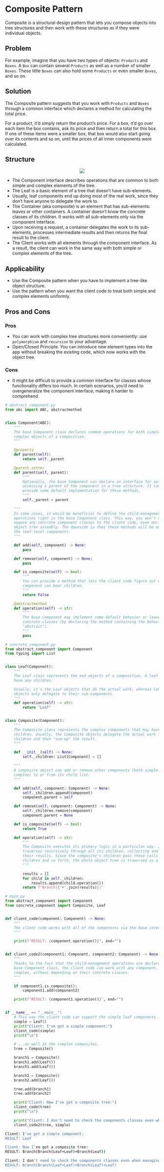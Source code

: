 # Composite Pattern

Composite is a structural design pattern that lets you compose objects into tree structures and then work with these structures as if they were individual objects.

## Problem
For example, imagine that you have two types of objects: `Products` and `Boxes`. A `Box` can contain several `Products` as well as a number of smaller `Boxes`. These little `Boxes` can also hold some `Products` or even smaller `Boxes`, and so on.

## Solution
The Composite pattern suggests that you work with `Products` and `Boxes` through a common interface which declares a method for calculating the total price.

For a product, it’d simply return the product’s price. For a box, it’d go over each item the box contains, ask its price and then return a total for this box. If one of these items were a smaller box, that box would also start going over its contents and so on, until the prices of all inner components were calculated. 

## Structure

<p style="text-align:center">
    <img src="../../static/composite.png"/>
</p>

- The Component interface describes operations that are common to both simple and complex elements of the tree.
- The Leaf is a basic element of a tree that doesn’t have sub-elements.
- Usually, leaf components end up doing most of the real work, since they don’t have anyone to delegate the work to.
- The Container (aka composite) is an element that has sub-elements: leaves or other containers. A container doesn’t know the concrete classes of its children. It works with all sub-elements only via the component interface.
- Upon receiving a request, a container delegates the work to its sub-elements, processes intermediate results and then returns the final result to the client.
- The Client works with all elements through the component interface. As a result, the client can work in the same way with both simple or complex elements of the tree.

## Applicability
- Use the Composite pattern when you have to implement a tree-like object structure.
- Use the pattern when you want the client code to treat both simple and complex elements uniformly.

## Pros and Cons
### Pros
- You can work with complex tree structures more conveniently: use `polymorphism` and `recursion` to your advantage.
- Open/Closed Principle. You can introduce new element types into the app without breaking the existing code, which now works with the object tree.
### Cons
- It might be difficult to provide a common interface for classes whose functionality differs too much. In certain scenarios, you’d need to overgeneralize the component interface, making it harder to comprehend.

```python
# abstract_component.py
from abc import ABC, abstractmethod


class Component(ABC):
	"""
	The base Component class declares common operations for both simple and
	complex objects of a composition.
	"""

	@property
	def parent(self):
		return self._parent

	@parent.setter
	def parent(self, parent):
		"""
		Optionally, the base Component can declare an interface for setting and
		accessing a parent of the component in a tree structure. It can also
		provide some default implementation for these methods.
		"""
		self._parent = parent
	
	"""
	In some cases, it would be beneficial to define the child-management
	operations right in the base Component class. This way, you won't need to
	expose any concrete component classes to the client code, even during the
	object tree assembly. The downside is that these methods will be empty for
	the leaf-level components.
	"""

	def add(self, component) -> None:
		pass

	def remove(self, component) -> None:
		pass

	def is_composite(self) -> bool:
		"""
		You can provide a method that lets the client code figure out whether a
		component can bear children.
		"""
		return False

	@abstractmethod
	def operation(self) -> str:
		"""
		The base Component may implement some default behavior or leave it to
		concrete classes (by declaring the method containing the behavior as
		"abstract").
		"""
		pass

# concrete_component.py
from abstract_component import Component
from typing import List


class Leaf(Component):
    """
    The Leaf class represents the end objects of a composition. A leaf can't
    have any children.

    Usually, it's the Leaf objects that do the actual work, whereas Composite
    objects only delegate to their sub-components.
    """
    def operation(self) -> str:
        return "Leaf"


class Composite(Component):
    """
    The Composite class represents the complex components that may have
    children. Usually, the Composite objects delegate the actual work to their
    children and then "sum-up" the result.
    """

    def __init__(self) -> None:
        self._children: List[Component] = []

    """
    A composite object can add or remove other components (both simple or
    complex) to or from its child list.
    """

    def add(self, component: Component) -> None:
        self._children.append(component)
        component.parent = self

    def remove(self, component: Component) -> None:
        self._children.remove(component)
        component.parent = None

    def is_composite(self) -> bool:
        return True

    def operation(self) -> str:
        """
        The Composite executes its primary logic in a particular way. It
        traverses recursively through all its children, collecting and summing
        their results. Since the composite's children pass these calls to their
        children and so forth, the whole object tree is traversed as a result.
        """

        results = []
        for child in self._children:
            results.append(child.operation())
        return f"Branch({'+'.join(results)})"

# main.py
from abstract_component import Component
from concrete_component import Composite, Leaf


def client_code(component: Component) -> None:
	"""
	The client code works with all of the components via the base interface.
	"""

	print(f"RESULT: {component.operation()}", end="")


def client_code2(component1: Component, component2: Component) -> None:
	"""
	Thanks to the fact that the child-management operations are declared in the
	base Component class, the client code can work with any component, simple or
	complex, without depending on their concrete classes.
	"""

	if component1.is_composite():
		component1.add(component2)

	print(f"RESULT: {component1.operation()}", end="")


if __name__ == "__main__":
	# This way the client code can support the simple leaf components...
	simple = Leaf()
	print("Client: I've got a simple component:")
	client_code(simple)
	print("\n")

	# ...as well as the complex composites.
	tree = Composite()

	branch1 = Composite()
	branch1.add(Leaf())
	branch1.add(Leaf())

	branch2 = Composite()
	branch2.add(Leaf())

	tree.add(branch1)
	tree.add(branch2)

	print("Client: Now I've got a composite tree:")
	client_code(tree)
	print("\n")

	print("Client: I don't need to check the components classes even when managing the tree:")
	client_code2(tree, simple)

```
```bash
Client: I've got a simple component:
RESULT: Leaf

Client: Now I've got a composite tree:
RESULT: Branch(Branch(Leaf+Leaf)+Branch(Leaf))

Client: I don't need to check the components classes even when managing the tree:
RESULT: Branch(Branch(Leaf+Leaf)+Branch(Leaf)+Leaf)
```
